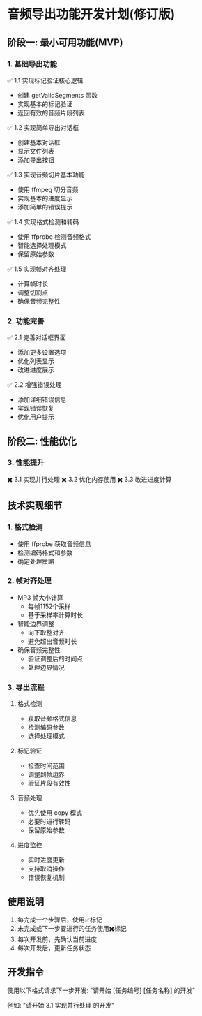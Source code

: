 # 音频导出功能开发计划(修订版)

## 阶段一: 最小可用功能(MVP)

### 1. 基础导出功能
✅ 1.1 实现标记验证核心逻辑
- 创建 getValidSegments 函数
- 实现基本的标记验证
- 返回有效的音频片段列表

✅ 1.2 实现简单导出对话框
- 创建基本对话框
- 显示文件列表
- 添加导出按钮

✅ 1.3 实现音频切片基本功能
- 使用 ffmpeg 切分音频
- 实现基本的进度显示
- 添加简单的错误提示

✅ 1.4 实现格式检测和转码
- 使用 ffprobe 检测音频格式
- 智能选择处理模式
- 保留原始参数

✅ 1.5 实现帧对齐处理
- 计算帧时长
- 调整切割点
- 确保音频完整性

### 2. 功能完善
✅ 2.1 完善对话框界面
- 添加更多设置选项
- 优化列表显示
- 改进进度展示

✅ 2.2 增强错误处理
- 添加详细错误信息
- 实现错误恢复
- 优化用户提示

## 阶段二: 性能优化

### 3. 性能提升
✖️ 3.1 实现并行处理
✖️ 3.2 优化内存使用
✖️ 3.3 改进进度计算

## 技术实现细节

### 1. 格式检测
- 使用 ffprobe 获取音频信息
- 检测编码格式和参数
- 确定处理策略

### 2. 帧对齐处理
- MP3 帧大小计算
  * 每帧1152个采样
  * 基于采样率计算时长
- 智能边界调整
  * 向下取整对齐
  * 避免超出音频时长
- 确保音频完整性
  * 验证调整后的时间点
  * 处理边界情况

### 3. 导出流程
1. 格式检测
   - 获取音频格式信息
   - 检测编码参数
   - 选择处理模式

2. 标记验证
   - 检查时间范围
   - 调整到帧边界
   - 验证片段有效性

3. 音频处理
   - 优先使用 copy 模式
   - 必要时进行转码
   - 保留原始参数

4. 进度监控
   - 实时进度更新
   - 支持取消操作
   - 错误恢复机制

## 使用说明
1. 每完成一个步骤后，使用✅标记
2. 未完成或下一步要进行的任务使用✖️标记
3. 每次开发前，先确认当前进度
4. 每次开发后，更新任务状态

## 开发指令
使用以下格式请求下一步开发:
"请开始 [任务编号] [任务名称] 的开发"

例如:
"请开始 3.1 实现并行处理 的开发"
